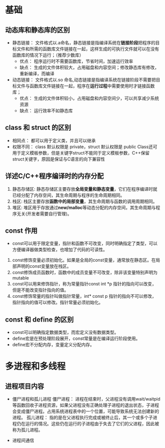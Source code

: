 # 基础

## 动态库和静态库的区别
* 静态链接： 文件格式以.a命名，静态链接是指编译系统在**链接阶段**把程序的目标文件和所需的函数库文件链接在一起，这样生成的可执行文件就可以在没有函数库的情况下运行；（推荐少数库）
  * 优点： 程序运行时不需要函数库，节省时间，加速运行效率
  * 缺点： 生成的文件体积较大，占用磁盘和内容空间；修改静态库有修改，重新编译，而编译
* 动态链接： 文件格式以.so 命名,动态链接是指编译系统在链接阶段不需要把目标文件与函数库文件链接在一起，程序在**运行过程**中需要使用时才链接函数库；
  * 优点： 生成的文件体积较小，占用磁盘和内容空间少，可以共享减少系统资源
  * 缺点： 运行效率不如静态库

## class 和 struct 的区别
* 相同点： 都可以用于定义类，并且可以继承
* 权限不同： class 默认权限是 private，struct 默认权限是 public
Class还可用于定义模板参数，但是关键字struct不能同于定义模板参数，C++保留struct关键字，原因是保证与C语言的向下兼容性

## 详述C/C++程序编译时的内存分配
1. 静态存储区: 静态存储区主要存放**全局变量和静态变量**，它们在程序编译时就已经分配了内存空间，其生命周期与程序的生命周期相同。
2. 栈区: 栈区主要存放**函数中的局部变量**，其生命周期与函数的调用周期相同。
3. 堆区: 堆区用于存放通过**new/malloc**等动态分配的内存空间，其生命周期与程序无关(开发者需要自行管理)。

## const 作用 
* const可以用于限定变量，指针和函数不可改变，同时明确指定了类型，可以方便编译器做类型检查，也增加了代码的可读性。
1. const修饰变量必须初始化。如果是全局的const变量，通常放在静态区。在局部声明的const变量放在栈区。
2. const修饰成员函数时，函数中的成员变量不可改变，除非该变量特别声明为mutable
3. const可以用来修饰指针，称为常量指针const int *p 指针的指向可以改变，但是不能改变指针指向的值。
4. const修饰常量的指针叫做指针常量，int* const p 指针的指向不可以修改，指针指向的值可以修改。指针常量必须初始化。

## const 和 define 的区别
* const可以明确指定数据类型，而宏定义没有数据类型。
* define宏是在预处理阶段展开，const常量是在编译运行阶段使用。
* define宏不分配内存，变量定义分配内存。

# 多进程和多线程

## 进程项目内容
* 僵尸进程和孤儿进程
僵尸进程： 进程在结束时，父进程没有调用wait/waitpid等函数回收子进程资源，如果父进程没有正确处理子进程的退出状态，子进程会变成僵尸进程。占用系统进程表中的一个位置，可能导致系统无法创建新的进程。
孤儿进程： 指的是在父进程执行完成或被终止后，其一个或多个子进程仍在运行的情况。这些仍在运行的子进程由于失去了它们的父进程，因此被称为孤儿进程。

* 进程间通信